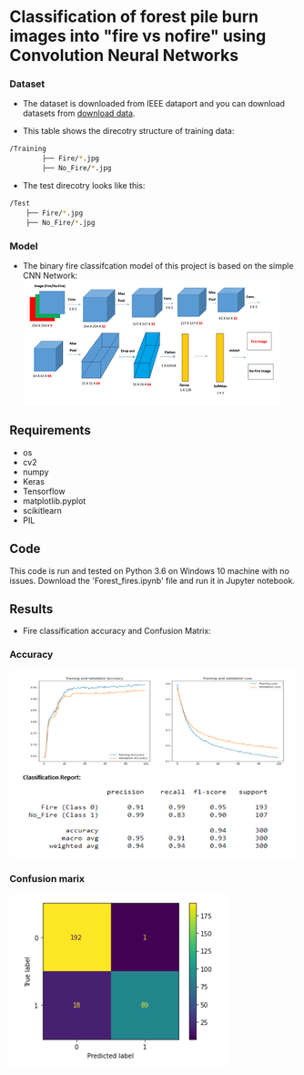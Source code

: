 # Classification of forest pile burn images into "fire vs nofire" using Convolution Neural Networks

### Dataset
* The dataset is downloaded from IEEE dataport and you can download datasets from [download data](https://essexuniversity-my.sharepoint.com/:f:/g/personal/hr17576_essex_ac_uk/EplQh6rwA8pJhHP0jKfg6-kBVHyb1BE9TCAj4MVR0tyOEA?e=Uo6PLD).

* This table shows the direcotry structure of training data:
```bash
/Training
        ├── Fire/*.jpg
        ├── No_Fire/*.jpg
```
* The test direcotry looks like this:
```bash
/Test
    ├── Fire/*.jpg
    ├── No_Fire/*.jpg
```


### Model
* The binary fire classifcation model of this project is based on the simple CNN Network:
![BaseModel:Simple CNN](https://github.com/Jhansi-27/Forest_Fires_CNN/blob/main/Baseline_new.png?raw=true)

## Requirements
* os
* cv2
* numpy
* Keras 
* Tensorflow
* matplotlib.pyplot
* scikitlearn
* PIL

## Code
This code is run and tested on Python 3.6 on Windows 10  machine with no issues. Download the 'Forest_fires.ipynb' file and run it in Jupyter notebook.

## Results
* Fire classification accuracy and  Confusion Matrix:
### Accuracy
![Accuracy](https://github.com/Jhansi-27/Forest_Fires_CNN/blob/main/accuracy.PNG?raw=true)
### Confusion marix
![Confusion matrix](https://github.com/Jhansi-27/Forest_Fires_CNN/blob/main/cm.PNG?raw=true)


